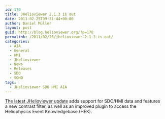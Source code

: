 ```yaml
---
id: 170
title: JHelioviewer 2.1.3 is out
date: 2011-02-25T09:31:44+00:00
author: Daniel Müller
layout: post
guid: http://blog.helioviewer.org/?p=170
permalink: /2011/02/25/jhelioviewer-2-1-3-is-out/
categories:
  - AIA
  - General
  - HMI
  - JHelioviewer
  - News
  - Releases
  - SDO
  - SOHO
tags:
  - JHelioviewer SDO HMI AIA
---
```

[The latest JHelioviewer update](http://jhelioviewer.org) adds support for SDO/HMI data and features a new contrast filter, as well as an improved plugin to access the Heliophysics Event Knowledgebase (HEK).

